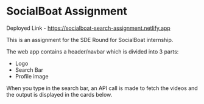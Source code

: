 # SocialBoat Assignment
 Deployed Link - https://socialboat-search-assignment.netlify.app

This is an assignment for the SDE Round for SocialBoat internship.

The web app contains a header/navbar which is divided into 3 parts: 
- Logo
- Search Bar
- Profile image

 When you type in the search bar, an API call is made to fetch the videos and the output is displayed in the cards below.
 
